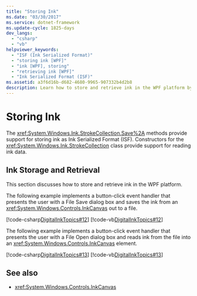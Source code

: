 ```yaml
---
title: "Storing Ink"
ms.date: "03/30/2017"
ms.service: dotnet-framework
ms.update-cycle: 1825-days
dev_langs:
  - "csharp"
  - "vb"
helpviewer_keywords:
  - "ISF (Ink Serialized Format)"
  - "storing ink [WPF]"
  - "ink [WPF], storing"
  - "retrieving ink [WPF]"
  - "Ink Serialized Format (ISF)"
ms.assetid: a3f6d16b-d682-4680-9965-907332b4d2b8
description: Learn how to store and retrieve ink in the WPF platform by implementing a button-click event handler that saves the ink from an InkCanvas.
---
```

# Storing Ink

The <xref:System.Windows.Ink.StrokeCollection.Save%2A> methods provide support for storing ink as Ink Serialized Format (ISF). Constructors for the <xref:System.Windows.Ink.StrokeCollection> class provide support for reading ink data.

## Ink Storage and Retrieval

This section discusses how to store and retrieve ink in the WPF platform.

The following example implements a button-click event handler that presents the user with a File Save dialog box and saves the ink from an <xref:System.Windows.Controls.InkCanvas> out to a file.

[!code-csharp[DigitalInkTopics#12](~/samples/snippets/csharp/VS_Snippets_Wpf/DigitalInkTopics/CSharp/Window1.xaml.cs#12)]
[!code-vb[DigitalInkTopics#12](~/samples/snippets/visualbasic/VS_Snippets_Wpf/DigitalInkTopics/VisualBasic/Window1.xaml.vb#12)]

The following example implements a button-click event handler that presents the user with a File Open dialog box and reads ink from the file into an <xref:System.Windows.Controls.InkCanvas> element.

[!code-csharp[DigitalInkTopics#13](~/samples/snippets/csharp/VS_Snippets_Wpf/DigitalInkTopics/CSharp/Window1.xaml.cs#13)]
[!code-vb[DigitalInkTopics#13](~/samples/snippets/visualbasic/VS_Snippets_Wpf/DigitalInkTopics/VisualBasic/Window1.xaml.vb#13)]

## See also

- <xref:System.Windows.Controls.InkCanvas>
